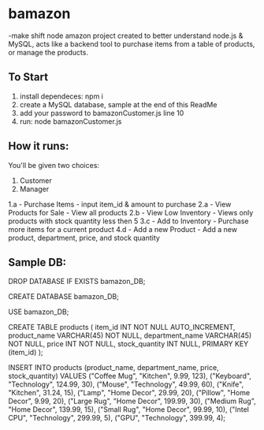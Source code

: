 # bamazon

-make shift node amazon project created to better understand node.js & MySQL, acts like a backend tool to purchase items from a table of products, or manage the products.

## To Start

1. install dependeces: npm i
2. create a MySQL database, sample at the end of this ReadMe
3. add your password to bamazonCustomer.js line 10
4. run: node bamazonCustomer.js

## How it runs:

You'll be given two choices:

1. Customer
2. Manager

1.a - Purchase Items - input item_id & amount to purchase
2.a - View Products for Sale - View all products
2.b - View Low Inventory - Views only products with stock quantity less then 5
3.c - Add to Inventory - Purchase more items for a current product
4.d - Add a new Product - Add a new product, department, price, and stock quantity

## Sample DB:

DROP DATABASE IF EXISTS bamazon_DB;

CREATE DATABASE bamazon_DB;

USE bamazon_DB;

CREATE TABLE products (
item_id INT NOT NULL AUTO_INCREMENT,
product_name VARCHAR(45) NOT NULL,
department_name VARCHAR(45) NOT NULL,
price INT NOT NULL,
stock_quantity INT NULL,
PRIMARY KEY (item_id)
);

INSERT INTO products (product_name, department_name, price, stock_quantity)
VALUES ("Coffee Mug", "Kitchen", 9.99, 123),
("Keyboard", "Technology", 124.99, 30),
("Mouse", "Technology", 49.99, 60),
("Knife", "Kitchen", 31.24, 15),
("Lamp", "Home Decor", 29.99, 20),
("Pillow", "Home Decor", 9.99, 20),
("Large Rug", "Home Decor", 199.99, 30),
("Medium Rug", "Home Decor", 139.99, 15),
("Small Rug", "Home Decor", 99.99, 10),
("Intel CPU", "Technology", 299.99, 5),
("GPU", "Technology", 399.99, 4);
